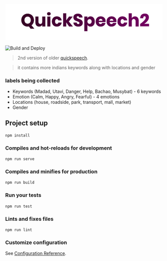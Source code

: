 
![](artwork/logo_q2.png)

![Build and Deploy](https://github.com/Aniket965/quickspeechv2/workflows/Build%20and%20Deploy/badge.svg)

> 2nd version of older [quickspeech](https://quickspeech-in.web.app/).

> it contains more indians keywords along with locations and gender
### labels being collected
- Keywords (Madad, Utavi, Danger, Help, Bachao, Musybat) - 6 keywords
- Emotion (Calm, Happy, Angry, Fearful) - 4 emotions
- Locations (house, roadside, park, transport, mall, market)
- Gender

## Project setup
```
npm install
```

### Compiles and hot-reloads for development
```
npm run serve
```

### Compiles and minifies for production
```
npm run build
```

### Run your tests
```
npm run test
```

### Lints and fixes files
```
npm run lint
```

### Customize configuration
See [Configuration Reference](https://cli.vuejs.org/config/).
